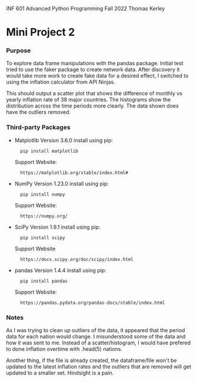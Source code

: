 INF 601 Advanced Python Programming
Fall 2022
Thomas Kerley

# Mini Project 2

### Purpose
To explore data frame manipulations with the pandas package. Initial test tried to use the faker package to create network data. After discovery it would take more work to create fake data for a desired effect, I switched to using the inflation calculator from API Ninjas.

This should output a scatter plot that shows the difference of monthly vs yearly 
inflation rate of 38 major countries. The histograms show the distribution across
the time periods more clearly. The data shown does have the outliers removed.

### Third-party Packages

* Matplotlib Version 3.6.0
    install using pip:

        pip install matplotlib

    Support Website:

        https://matplotlib.org/stable/index.html#

* NumPy Version 1.23.0
    install using pip:

        pip install numpy

    Support Website:

        https://numpy.org/

* SciPy Version 1.9.1
    install using pip:

        pip install scipy

    Support Website

        https://docs.scipy.org/doc/scipy/index.html

* pandas Version 1.4.4
    install using pip:

        pip install pandas

    Support Website:

        https://pandas.pydata.org/pandas-docs/stable/index.html

### Notes

As I was trying to clean up outliers of the data, it appeared that the period data for each nation would change. I misunderstood some of the data and how it was sent to me. Instead of a scatter/histogram, I would have prefered to done inflation overtime with .head(5) nations. 

Another thing, if the file is already created, the dataframe/file won't be updated to the latest inflation rates and the outliers that are removed will get updated to a smaller set. Hindsight is a pain.